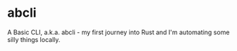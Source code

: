 # abcli
A Basic CLI, a.k.a. abcli - my first journey into Rust and I'm automating some silly things locally.
